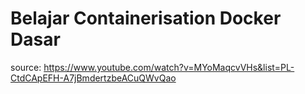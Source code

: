 # Belajar Containerisation Docker Dasar
source: https://www.youtube.com/watch?v=MYoMaqcvVHs&list=PL-CtdCApEFH-A7jBmdertzbeACuQWvQao